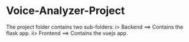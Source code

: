 # Voice-Analyzer-Project

The project folder contains two sub-folders: 
  i> Backend ==> Contains the flask app.
  ii> Frontend ==> Contains the vuejs app.
